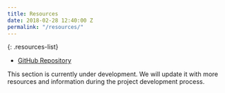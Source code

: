```yaml
---
title: Resources
date: 2018-02-28 12:40:00 Z
permalink: "/resources/"
---
```


{: .resources-list}
- [GitHub Repository](https://github.com/civio/fandango)

<div class="alert alert-primary">This section is currently under development. We will update it with more resources and information during the project development process.</div>